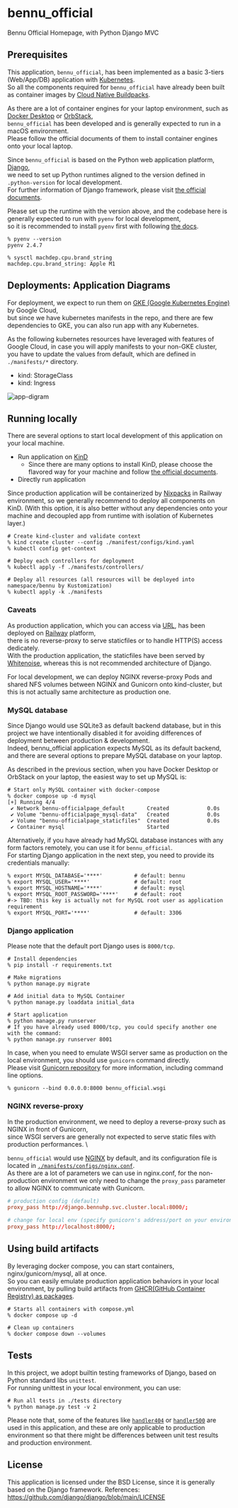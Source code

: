 # bennu_official
Bennu Official Homepage, with Python Django MVC


## Prerequisites
This application, `bennu_official`, has been implemented as a basic 3-tiers (Web/App/DB) application with [Kubernetes](https://kubernetes.io). \
So all the components required for `bennu_official` have already been built as container images by [Cloud Native Buildpacks](https://buildpacks.io).

As there are a lot of container engines for your laptop environment, such as [Docker Desktop](https://docs.docker.com/desktop/) or [OrbStack](https://orbstack.dev), \
`bennu_official` has been developed and is generally expected to run in a macOS environment. \
Please follow the official documents of them to install container engines onto your local laptop.


Since `bennu_official` is based on the Python web application platform, [Django](https://github.com/django/django), \
we need to set up Python runtimes aligned to the version defined in `.python-version` for local development. \
For further information of Django framework, please visit [the official documents](https://docs.djangoproject.com/en/5.0/releases/5.0/).


Please set up the runtime with the version above, and the codebase here is generally expected to run with `pyenv` for local development, \
so it is recommended to install `pyenv` first with following [the docs](https://github.com/pyenv/pyenv).

```shell
% pyenv --version
pyenv 2.4.7

% sysctl machdep.cpu.brand_string
machdep.cpu.brand_string: Apple M1
```


## Deployments: Application Diagrams
For deployment, we expect to run them on [GKE (Google Kubernetes Engine)](https://cloud.google.com/kubernetes-engine?hl=en) by Google Cloud, \
but since we have kubernetes manifests in the repo, and there are few dependencies to GKE, you can also run app with any Kubernetes.

As the following kubernetes resources have leveraged with features of Google Cloud, in case you will apply manifests to your non-GKE cluster, \
you have to update the values from default, which are defined in `./manifests/*` directory.
- kind: StorageClass
- kind: Ingress


![app-digram](./app-diagram.drawio.svg)


## Running locally
There are several options to start local development of this application on your local machine.
- Run application on [KinD](https://kind.sigs.k8s.io)
  - Since there are many options to install KinD, please choose the flavored way for your machine and follow [the official documents](https://kind.sigs.k8s.io/docs/user/quick-start/#installation).
- Directly run application

Since production application will be containerized by [Nixpacks](https://nixpacks.com/docs/getting-started) in Railway environment, so we generally recommend to deploy all components on KinD.
(With this option, it is also better without any dependencies onto your machine and decoupled app from runtime with isolation of Kubernetes layer.)

```shell
# Create kind-cluster and validate context
% kind create cluster --config ./manifest/configs/kind.yaml
% kubectl config get-context

# Deploy each controllers for deployment
% kubectl apply -f ./manifests/controllers/

# Deploy all resources (all resources will be deployed into namespace/bennu by Kustomization)
% kubectl apply -k ./manifests
```


### Caveats
As production application, which you can access via [URL](https://www.bennu-official.page), has been deployed on [Railway](https://railway.com) platform, \
there is no reverse-proxy to serve staticfiles or to handle HTTP(S) access dedicately. \
With the production application, the staticfiles have been served by [Whitenoise](https://whitenoise.readthedocs.io/en/stable/index.html), whereas this is not recommended architecture of Django.

For local development, we can deploy NGINX reverse-proxy Pods and shared NFS volumes between NGINX and Gunicorn onto kind-cluster, but this is not actually same architecture as production one.


### MySQL database
Since Django would use SQLite3 as default backend database, but in this project we have intentionally disabled it for avoiding differences of deployment between production & development. \
Indeed, bennu_official application expects MySQL as its default backend, and there are several options to prepare MySQL database on your laptop.

As described in the previous section, when you have Docker Desktop or OrbStack on your laptop, the easiest way to set up MySQL is:

```shell
# Start only MySQL container with docker-compose
% docker compose up -d mysql
[+] Running 4/4
 ✔ Network bennu-officialpage_default       Created            0.0s
 ✔ Volume "bennu-officialpage_mysql-data"   Created            0.0s
 ✔ Volume "bennu-officialpage_staticfiles"  Created            0.0s
 ✔ Container mysql                          Started
```

Alternatively, if you have already had MySQL database instances with any form factors remotely, you can use it for `bennu_official`. \
For starting Django application in the next step, you need to provide its credentials manually:

```shell
% export MYSQL_DATABASE='****'          # default: bennu
% export MYSQL_USER='****'              # default: root
% export MYSQL_HOSTNAME='****'          # default: mysql
% export MYSQL_ROOT_PASSWORD='****'     # default: root
#-> TBD: this key is actually not for MySQL root user as application requirement
% export MYSQL_PORT='****'              # default: 3306
```

### Django application
Please note that the default port Django uses is `8000/tcp`.

```shell
# Install dependencies
% pip install -r requirements.txt

# Make migrations
% python manage.py migrate

# Add initial data to MySQL Container
% python manage.py loaddata initial_data

# Start application
% python manage.py runserver
# If you have already used 8000/tcp, you could specify another one with the command:
% python manage.py runserver 8001
```

In case, when you need to emulate WSGI server same as production on the local environment, you should use `gunicorn` command directly. \
Please visit [Gunicorn repository](https://github.com/benoitc/gunicorn) for more information, including command line options.

```shell
% gunicorn --bind 0.0.0.0:8000 bennu_official.wsgi
```

### NGINX reverse-proxy
In the production environment, we need to deploy a reverse-proxy such as NGINX in front of Gunicorn, \
since WSGI servers are generally not expected to serve static files with production performances. \

`bennu_official` would use [NGINX](https://nginx.org/en/) by default, and its configuration file is located in [`./manifests/configs/nginx.conf`](./manifests/configs/nginx.conf). \
As there are a lot of parameters we can use in nginx.conf, for the non-production environment we only need to change the `proxy_pass` parameter to allow NGINX to communicate with Gunicorn.

```conf
# production config (default)
proxy_pass http://django.bennuhp.svc.cluster.local:8000/;

# change for local env (specify gunicorn's address/port on your environment)
proxy_pass http://localhost:8000/;
```

## Using build artifacts
By leveraging docker compose, you can start containers, nginx/gunicorn/mysql, all at once. \
So you can easily emulate production application behaviors in your local environment, by pulling build artifacts from [GHCR(GitHub Container Registry) as packages](https://github.com/hwakabh/bennu-official/pkgs/container/bennu-official).

```shell
# Starts all containers with compose.yml
% docker compose up -d

# Clean up containers
% docker compose down --volumes
```


## Tests
In this project, we adopt builtin testing frameworks of Django, based on Python standard libs `unittest`. \
For running unittest in your local environment, you can use:

```shell
# Run all tests in ./tests directory
% python manage.py test -v 2
```

Please note that, some of the features like [`handler404`](https://docs.djangoproject.com/en/5.0/ref/urls/#handler404) or [`handler500`](https://docs.djangoproject.com/en/5.0/ref/urls/#handler500) are used in this application, and these are only applicable to production environment
so that there might be differences between unit test results and production environment.


## License
This application is licensed under the BSD License, since it is generally based on the Django framework.
References: <https://github.com/django/django/blob/main/LICENSE>
